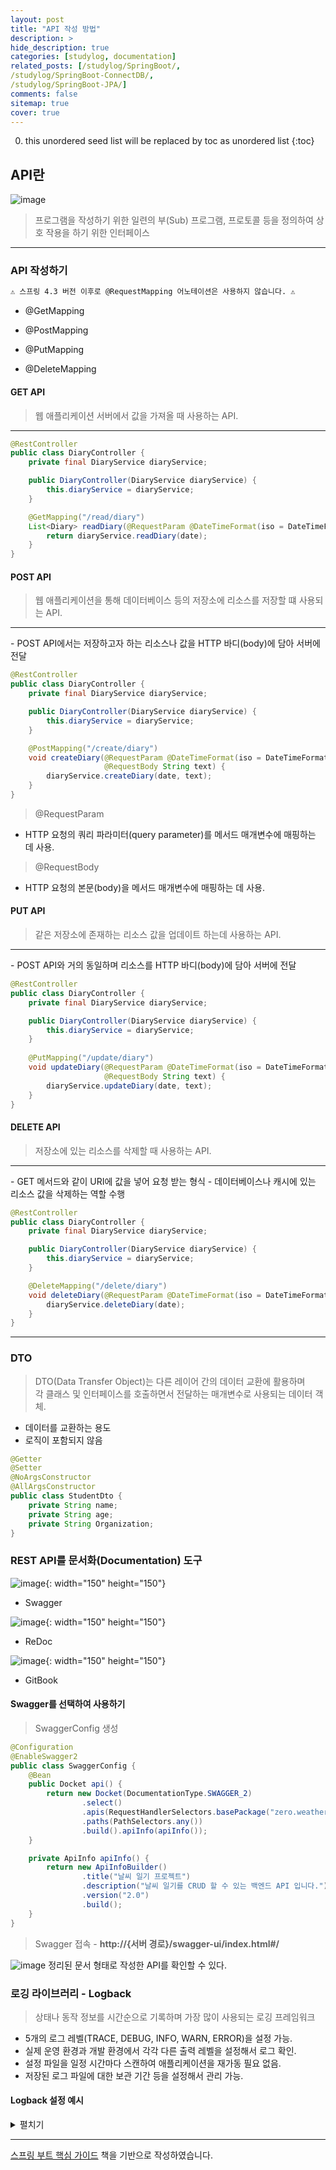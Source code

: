 ```yaml
---
layout: post
title: "API 작성 방법"
description: >
hide_description: true
categories: [studylog, documentation]
related_posts: [/studylog/SpringBoot/, 
/studylog/SpringBoot-ConnectDB/,
/studylog/SpringBoot-JPA/]
comments: false
sitemap: true
cover: true
---
```


0. this unordered seed list will be replaced by toc as unordered list 
{:toc}

## API란
![image](/assets/study/spring/springBoot/apiLogo.png)
> 프로그램을 작성하기 위한 일련의 부(Sub) 프로그램, 프로토콜 등을 정의하여 상호 작용을 하기 위한 인터페이스
<hr>

<!-- ### REST API란 -->

### API 작성하기
```markdown
⚠️ 스프링 4.3 버전 이후로 @RequestMapping 어노테이션은 사용하지 않습니다. ⚠️
```

- @GetMapping

- @PostMapping

- @PutMapping

- @DeleteMapping

#### GET API
> 웹 애플리케이션 서버에서 값을 가져올 때 사용하는 API.
<hr>

```java
@RestController
public class DiaryController {
    private final DiaryService diaryService;

    public DiaryController(DiaryService diaryService) {
        this.diaryService = diaryService;
    }

    @GetMapping("/read/diary")
    List<Diary> readDiary(@RequestParam @DateTimeFormat(iso = DateTimeFormat.ISO.DATE) LocalDate date) {
        return diaryService.readDiary(date);
    }
}
```


#### POST API
> 웹 애플리케이션을 통해 데이터베이스 등의 저장소에 리소스를 저장할 떄 사용되는 API.
<hr>
- POST API에서는 저장하고자 하는 리소스나 값을 HTTP 바디(body)에 담아 서버에 전달

```java
@RestController
public class DiaryController {
    private final DiaryService diaryService;

    public DiaryController(DiaryService diaryService) {
        this.diaryService = diaryService;
    }

    @PostMapping("/create/diary")
    void createDiary(@RequestParam @DateTimeFormat(iso = DateTimeFormat.ISO.DATE) LocalDate date,
                     @RequestBody String text) {
        diaryService.createDiary(date, text);
    }
}
```
> @RequestParam
- HTTP 요청의 쿼리 파라미터(query parameter)를 메서드 매개변수에 매핑하는 데 사용.

> @RequestBody
-  HTTP 요청의 본문(body)을 메서드 매개변수에 매핑하는 데 사용.

#### PUT API
> 같은 저장소에 존재하는 리소스 값을 업데이트 하는데 사용하는 API.
<hr>
- POST API와 거의 동일하며 리소스를 HTTP 바디(body)에 담아 서버에 전달

```java
@RestController
public class DiaryController {
    private final DiaryService diaryService;

    public DiaryController(DiaryService diaryService) {
        this.diaryService = diaryService;
    }
    
    @PutMapping("/update/diary")
    void updateDiary(@RequestParam @DateTimeFormat(iso = DateTimeFormat.ISO.DATE) LocalDate date,
                     @RequestBody String text) {
        diaryService.updateDiary(date, text);
    }
}
```

#### DELETE API
> 저장소에 있는 리소스를 삭제할 때 사용하는 API.
<hr>
- GET 메서드와 같이 URI에 값을 넣어 요청 받는 형식
- 데이터베이스나 캐시에 있는 리소스 값을 삭제하는 역할 수행

```java
@RestController
public class DiaryController {
    private final DiaryService diaryService;

    public DiaryController(DiaryService diaryService) {
        this.diaryService = diaryService;
    }

    @DeleteMapping("/delete/diary")
    void deleteDiary(@RequestParam @DateTimeFormat(iso = DateTimeFormat.ISO.DATE) LocalDate date) {
        diaryService.deleteDiary(date);
    }
}
```
<hr>

### DTO 
> DTO(Data Transfer Object)는 다른 레이어  간의 데이터 교환에 활용하며<br>각 클래스 및 인터페이스를 호출하면서 전달하는 매개변수로 사용되는 데이터 객체.

- 데이터를 교환하는 용도
- 로직이 포함되지 않음

```java
@Getter
@Setter
@NoArgsConstructor
@AllArgsConstructor
public class StudentDto {
    private String name;
    private String age;
    private String Organization;
}
```

### REST API를 문서화(Documentation) 도구
![image](/assets/study/spring/springBoot/swaggerLogo.png){: width="150" height="150"}
- Swagger

![image](/assets/study/spring/springBoot/redocLogo.png){: width="150" height="150"}
- ReDoc

![image](/assets/study/spring/springBoot/gitbookLogo.png){: width="150" height="150"}
- GitBook

#### Swagger를 선택하여 사용하기
> SwaggerConfig 생성 

```java
@Configuration
@EnableSwagger2
public class SwaggerConfig {
    @Bean
    public Docket api() {
        return new Docket(DocumentationType.SWAGGER_2)
                .select()
                .apis(RequestHandlerSelectors.basePackage("zero.weather"))
                .paths(PathSelectors.any())
                .build().apiInfo(apiInfo());
    }

    private ApiInfo apiInfo() {
        return new ApiInfoBuilder()
                .title("날씨 일기 프로젝트")
                .description("날씨 일기를 CRUD 할 수 있는 백엔드 API 입니다.")
                .version("2.0")
                .build();
    }
}
```

> Swagger 접속 - **http://{서버 경로}/swagger-ui/index.html#/**<br>

![image](/assets/study/spring/springBoot/swagger.png)
정리된 문서 형태로 작성한 API를 확인할 수 있다.<br>


### 로깅 라이브러리 - Logback
> 상태나 동작 정보를 시간순으로 기록하며 가장 많이 사용되는 로깅 프레임워크<br>

- 5개의 로그 레벨(TRACE, DEBUG, INFO, WARN, ERROR)을 설정 가능.
- 실제 운영 환경과 개발 환경에서 각각 다른 출력 레벨을 설정해서 로그 확인.
- 설정 파일을 일정 시간마다 스캔하여 애플리케이션을 재가동 필요 없음.
- 저장된 로그 파일에 대한 보관 기간 등을 설정해서 관리 가능.

#### Logback 설정 예시

<details>
<summary>펼치기</summary>
<div markdown="1">
```xml
<?xml version="1.0" encoding="UTF-8" ?>
<configuration>
    <property name="LOGS_PATH" value="./logs"/>
    <property name="LOGS_LEVEL" value="INFO"/>

    <appender name="STDOUT" class="ch.qos.logback.core.ConsoleAppender">
        <layout class="ch.qos.logback.classic.PatternLayout">
            <pattern>%d{HH:mm} %-5level %logger{36} - %msg%n</pattern>
        </layout>
    </appender>

    <appender name="FILE"
              class="ch.qos.logback.core.rolling.RollingFileAppender">
        <file>${LOGS_PATH}/log_file.log</file>
        <encoder class="ch.qos.logback.classic.encoder.PatternLayoutEncoder">
            <pattern>[%d{yyyy-MM-dd HH:mm:ss}:%-3relative][%thread] %-5level
                %logger{35} - %msg%n
            </pattern>
            <charset>UTF-8</charset>
        </encoder>
        <rollingPolicy
                class="ch.qos.logback.core.rolling.TimeBasedRollingPolicy">
            <fileNamePattern>${LOGS_PATH}/%d{yyyy-MM-dd}_%i.log
            </fileNamePattern>
            <timeBasedFileNamingAndTriggeringPolicy
                    class="ch.qos.logback.core.rolling.SizeAndTimeBasedFNATP">
                <maxFileSize>10MB</maxFileSize>
            </timeBasedFileNamingAndTriggeringPolicy>
            <maxHistory>60</maxHistory>
        </rollingPolicy>
    </appender>

    <!-- Error Appender -->
    <appender name="ERROR"
              class="ch.qos.logback.core.rolling.RollingFileAppender">
        <file>${LOGS_PATH}/error_file.log</file>
        <encoder class="ch.qos.logback.classic.encoder.PatternLayoutEncoder">
            <pattern>[%d{yyyy-MM-dd HH:mm:ss}:%-3relative][%thread] %-5level
                %logger{35} - %msg%n]
            </pattern>
            <charset>UTF-8</charset>
        </encoder>
        <!-- Rolling 정책 -->
        <rollingPolicy
                class="ch.qos.logback.core.rolling.TimeBasedRollingPolicy">
            <!-- .gz,.zip 등을 넣으면 자동 일자별 로그파일 압축 -->
            <fileNamePattern>${LOGS_PATH}/%d{yyyy-MM-dd}_error.log
            </fileNamePattern>
            <maxHistory>30</maxHistory>
        </rollingPolicy>
        <filter class="ch.qos.logback.classic.filter.LevelFilter">
            <level>ERROR</level>
        </filter>
    </appender>

    <root level="${LOGS_LEVEL}">
        <appender-ref ref="FILE"/>
        <appender-ref ref="STDOUT"/>
        <appender-ref ref="ERROR"/>
    </root>
</configuration>
```
</div>
</details>

<hr>
<a href="https://www.aladin.co.kr/shop/wproduct.aspx?ItemId=296591989">스프링 부트 핵심 가이드</a> 책을 기반으로 작성하였습니다.